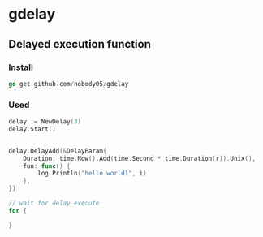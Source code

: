 # gdelay
## Delayed execution function

### Install

```go
go get github.com/nobody05/gdelay
```

### Used

```go
delay := NewDelay(3)
delay.Start()


delay.DelayAdd(&DelayParam{
    Duration: time.Now().Add(time.Second * time.Duration(r)).Unix(),
    fun: func() {
        log.Println("hello world1", i)
    },
})

// wait for delay execute 
for {

}

```
